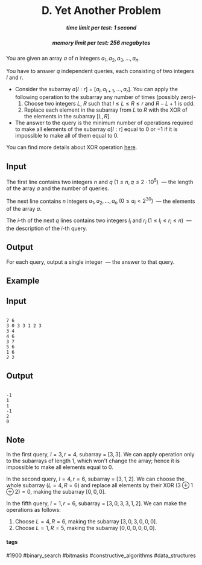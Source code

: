 <h1 style='text-align: center;'> D. Yet Another Problem</h1>

<h5 style='text-align: center;'>time limit per test: 1 second</h5>
<h5 style='text-align: center;'>memory limit per test: 256 megabytes</h5>

You are given an array $a$ of $n$ integers $a_1, a_2, a_3, \ldots, a_n$.

You have to answer $q$ independent queries, each consisting of two integers $l$ and $r$. 

* Consider the subarray $a[l:r]$ $=$ $[a_l, a_{l+1}, \ldots, a_r]$. You can apply the following operation to the subarray any number of times (possibly zero)-
	1. Choose two integers $L$, $R$ such that $l \le L \le R \le r$ and $R - L + 1$ is odd.
	2. Replace each element in the subarray from $L$ to $R$ with the XOR of the elements in the subarray $[L, R]$.
* The answer to the query is the minimum number of operations required to make all elements of the subarray $a[l:r]$ equal to $0$ or $-1$ if it is impossible to make all of them equal to $0$.

You can find more details about XOR operation [here](https://en.wikipedia.org/wiki/Bitwise_operation#XOR).

## Input

The first line contains two integers $n$ and $q$ $(1 \le n, q \le 2 \cdot 10^5)$  — the length of the array $a$ and the number of queries.

The next line contains $n$ integers $a_1, a_2, \ldots, a_n$ $(0 \le a_i \lt 2^{30})$  — the elements of the array $a$.

The $i$-th of the next $q$ lines contains two integers $l_i$ and $r_i$ $(1 \le l_i \le r_i \le n)$  — the description of the $i$-th query.

## Output

For each query, output a single integer  — the answer to that query.

## Example

## Input


```

7 6
3 0 3 3 1 2 3
3 4
4 6
3 7
5 6
1 6
2 2

```
## Output


```

-1
1
1
-1
2
0

```
## Note

In the first query, $l = 3, r = 4$, subarray = $[3, 3]$. We can apply operation only to the subarrays of length $1$, which won't change the array; hence it is impossible to make all elements equal to $0$.

In the second query, $l = 4, r = 6$, subarray = $[3, 1, 2]$. We can choose the whole subarray $(L = 4, R = 6)$ and replace all elements by their XOR $(3 \oplus 1 \oplus 2) = 0$, making the subarray $[0, 0, 0]$.

In the fifth query, $l = 1, r = 6$, subarray = $[3, 0, 3, 3, 1, 2]$. We can make the operations as follows: 

1. Choose $L = 4, R = 6$, making the subarray $[3, 0, 3, 0, 0, 0]$.
2. Choose $L = 1, R = 5$, making the subarray $[0, 0, 0, 0, 0, 0]$.


#### tags 

#1900 #binary_search #bitmasks #constructive_algorithms #data_structures 